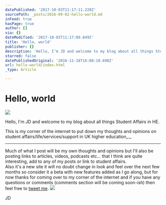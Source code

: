 ```yaml
---
datePublished: '2017-10-03T11:17:11.220Z'
sourcePath: _posts/2016-09-02-hello-world.md
inFeed: true
hasPage: true
author: []
via: {}
dateModified: '2017-10-03T11:17:09.849Z'
title: 'Hello, world'
publisher: {}
description: 'Hello, I’m JD and welcome to my blog about all things Student Affairs in HE.'
starred: false
datePublishedOriginal: '2016-11-18T16:08:10.698Z'
url: hello-world/index.html
_type: Article

---
```

# Hello, world
![](https://the-grid-user-content.s3-us-west-2.amazonaws.com/46c40eb7-4daf-4518-8593-ad3bac8bba74.gif)

Hello, I'm JD and welcome to my blog about all things Student Affairs in HE.

This is my corner of the internet to put down my thoughts and opinions on student affairs/life/services/support in UK higher education_._

---

Much of what I post will be my own thoughts and opinions but I'll also be posting links to articles, videos, podcasts etc... that I think are quite interesting, add to any of my posts or link to student affairs.  
Also it's a new site it will no doubt change in look and feel over the next few months so consider it a beta with new features added as I go along, but for now thanks for coming over to my corner of the internet and if you have any questions or comments (comments section will be coming soon-_ish_) then feel free to [tweet me][0].
![](https://the-grid-user-content.s3-us-west-2.amazonaws.com/aeffd628-31fd-4589-833b-a88c13878fc5.png)

JD

[0]: https://goo.gl/AXGerg "Tweet me @JD_in_HE"